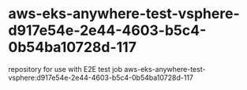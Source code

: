 # aws-eks-anywhere-test-vsphere-d917e54e-2e44-4603-b5c4-0b54ba10728d-117
repository for use with E2E test job aws-eks-anywhere-test-vsphere:d917e54e-2e44-4603-b5c4-0b54ba10728d-117
